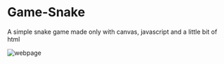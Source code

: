 # Game-Snake
A simple snake game made only with canvas, javascript and a little bit of html

![webpage](https://imgur.com/CMkHEkH.png)

